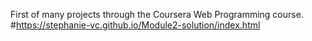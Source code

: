 First of many projects through the Coursera Web Programming course.
#https://stephanie-vc.github.io/Module2-solution/index.html
